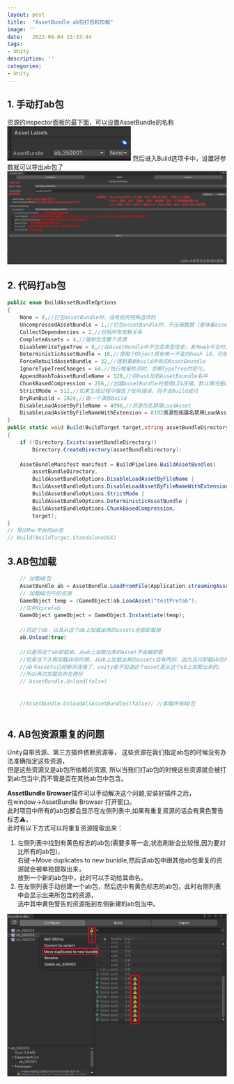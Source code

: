```yaml
---
layout: post
title:  "AssetBundle ab包打包和加载"
image: ''
date:   2022-08-04 15:33:44
tags:
- Unity
description: ''
categories: 
- Unity
---
```

## 1. 手动打ab包
资源的inspector面板的最下面，可以设置AssetBundle的名称  
![图片](..\assets\img\unity\unity_ab02.png)
然后进入Build选项卡中，设置好参数就可以导出ab包了
![图片](..\assets\img\unity\unityab01.jpeg)

## 2. 代码打ab包
```c#
public enum BuildAssetBundleOptions
{
    None = 0,//打包assetBundle时，没有任何特殊选项的
    UncompressedAssetBundle = 1,//打包assetBundle时，不压缩数据（意味着assetbundle会更大）
    CollectDependencies = 2,//包括所有依赖关系
    CompleteAssets = 4,//强制包含整个资源
    DisableWriteTypeTree = 8,//在AssetBundle中不包含类型信息，发布web平台时，不能使用该项
    DeterministicAssetBundle = 16,//使每个Object具有唯一不变的hash id，可用于增量式发布AssetBoundle
    ForceRebuildAssetBundle = 32,//强制重新build所有的AssetBoundle
    IgnoreTypeTreeChanges = 64,//执行增量检测时，忽略TypeTree的变化。
    AppendHashToAssetBundleName = 128,//将hash加到AssetBoundle名中
    ChunkBasedCompression = 256,//创建AssetBundle时使用LZ4压缩。默认情况是Lzma格式，下载AssetBoundle后立即解压。
    StrictMode = 512,//如果生成过程中报告了任何错误，则不会build成功
    DryRunBuild = 1024,//做一个演练build
    DisableLoadAssetByFileName = 4096,//资源包名禁用LoadAsset
    DisableLoadAssetByFileNameWithExtension = 8192资源包拓展名禁用LoadAsset
}
public static void Build(BuildTarget target,string assetBundleDirectory)
{
    if (!Directory.Exists(assetBundleDirectory))
        Directory.CreateDirectory(assetBundleDirectory);

    AssetBundleManifest manifest = BuildPipeline.BuildAssetBundles(
        assetBundleDirectory,
        BuildAssetBundleOptions.DisableLoadAssetByFileName |
        BuildAssetBundleOptions.DisableLoadAssetByFileNameWithExtension |
        BuildAssetBundleOptions.StrictMode |
        BuildAssetBundleOptions.DeterministicAssetBundle |
        BuildAssetBundleOptions.ChunkBasedCompression,
        target);
}
// 导出Mac平台的ab包
// Build(BuildTarget.StandaloneOSX)
```

## 3.AB包加载
```c#
    // 加载AB包
    AssetBundle ab = AssetBundle.LoadFromFile(Application.streamingAssetsPath + "/" + "testab");
    // 加载AB包中的资源
    GameObject temp = (GameObject)ab.LoadAsset("testPrefab");
    //实例化prefab
    GameObject gameObject = GameObject.Instantiate(temp);

    //将这个ab，以及从这个ab上加载出来的assets全部卸载掉
    ab.Unload(true)

    //只是将这个ab卸载掉，从ab上加载出来的asset不会被卸载
    //但是当下次再加载ab的时候，从ab上加载出来的assets会有两份，因为当只卸载ab的时候，  
    //ab与assets已经断开连接了，unity是不知道这个asset是从这个ab上加载出来的。  
    //所以再次加载会存在两份
    // AssetBundle.Unload(false)


    //AssetBundle.UnloadAllAssetBundles(false); //卸载所有AB包
    
```

## 4. AB包资源重复的问题
Unity自带资源、第三方插件依赖资源等，
这些资源在我们指定ab包的时候没有办法准确指定这些资源，  
但是这些资源又是ab包所依赖的资源,
所以当我们打ab包的时候这些资源就会被打到ab包当中,而不管是否在其他ab包中包含。  

**AssetBundle Browser**插件可以手动解决这个问题,安装好插件之后，  
在window->AssetBundle Browser 打开窗口。  
此时项目中所有的ab包都会显示在左侧列表中,如果有重复资源的话会有黄色警告标志⚠️，  
此时有以下方式可以将重复资源提取出来：  
1. 左侧列表中找到有黄色标志的ab包(需要多等一会,状态刷新会比较慢,因为要对比所有的ab包)，  
右键->Move duplicates to new bunldle,然后该ab包中跟其他ab包重复的资源就会被单独提取出来，  
放到一个新的ab包中，此时可以手动给其命名。  
2. 在左侧列表手动创建一个ab包，然后选中有黄色标志的ab包，此时右侧列表中会显示出来所包含的资源，  
选中其中黄色警告的资源拖到左侧新建的ab包当中。  

![图片](..\assets\img\unity\unity_ab.png)

